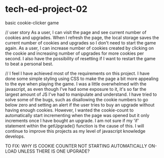 # tech-ed-project-02
basic cookie-clicker game

// user story
As a user, I can visit the page and see current number of cookies and upgrades. When I refresh the page, the local storage saves the current number of cookies and upgrades so I don't need to start the game again. As a user, I can increase number of cookies created by clicking on the cookie and increasing number of upgrades for more cookies per second. I also have the possibility of resetting if I want to restart the game to beat a personal best.

// I feel I have achieved most of the requirements on this project. I have done some simple styling using CSS to make the page a bit more appealing to the eye when playing the game. I was a little overwhelmed with the javascript, as even though I've had some exposure to it, it's so far the largest amount of JS I've had to manipulate and understand.
I have tried to solve some of the bugs, such as disallowing the cookie numbers to go below zero and setting an alert if the user tries to buy an upgrade without having enough cookies. However, I wanted the cookie-count to automatically start incrementing when the page was opened but it only increments once I have bought an upgrade. I am not sure if my 'if' statement within the getUpgrade() function is the cause of this. I will continue to improve this projects as my level of javascript knowledge develops.

TO FIX: WHY IS COOKIE COUNTER NOT STARTING AUTOMATICALLY ON-LOAD UNLESS THERE IS ONE UPGRADE?